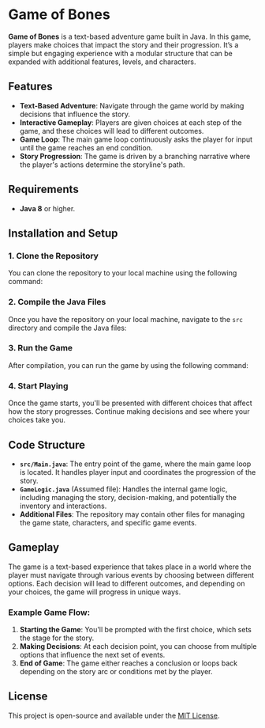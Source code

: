 # Game of Bones

**Game of Bones** is a text-based adventure game built in Java. In this game, players make choices that impact the story and their progression. It’s a simple but engaging experience with a modular structure that can be expanded with additional features, levels, and characters.

## Features

- **Text-Based Adventure**: Navigate through the game world by making decisions that influence the story.
- **Interactive Gameplay**: Players are given choices at each step of the game, and these choices will lead to different outcomes.
- **Game Loop**: The main game loop continuously asks the player for input until the game reaches an end condition.
- **Story Progression**: The game is driven by a branching narrative where the player's actions determine the storyline's path.

## Requirements

- **Java 8** or higher.

## Installation and Setup

### 1. Clone the Repository

You can clone the repository to your local machine using the following command:


### 2. Compile the Java Files

Once you have the repository on your local machine, navigate to the `src` directory and compile the Java files:


### 3. Run the Game

After compilation, you can run the game by using the following command:


### 4. Start Playing

Once the game starts, you'll be presented with different choices that affect how the story progresses. Continue making decisions and see where your choices take you.

## Code Structure

- **`src/Main.java`**: The entry point of the game, where the main game loop is located. It handles player input and coordinates the progression of the story.
- **`GameLogic.java`** (Assumed file): Handles the internal game logic, including managing the story, decision-making, and potentially the inventory and interactions.
- **Additional Files**: The repository may contain other files for managing the game state, characters, and specific game events.

## Gameplay

The game is a text-based experience that takes place in a world where the player must navigate through various events by choosing between different options. Each decision will lead to different outcomes, and depending on your choices, the game will progress in unique ways.

### Example Game Flow:

1. **Starting the Game**: You'll be prompted with the first choice, which sets the stage for the story.
2. **Making Decisions**: At each decision point, you can choose from multiple options that influence the next set of events.
3. **End of Game**: The game either reaches a conclusion or loops back depending on the story arc or conditions met by the player.

## License

This project is open-source and available under the [MIT License](https://opensource.org/licenses/MIT).
